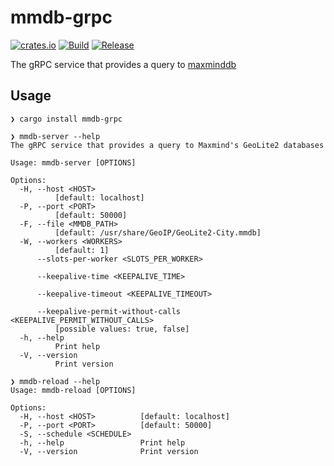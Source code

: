 # mmdb-grpc

[![crates.io](https://img.shields.io/crates/v/mmdb-grpc)](https://crates.io/crates/mmdb-grpc)
[![Build](https://github.com/tkrs/mmdb-grpc/workflows/Build/badge.svg)](https://github.com/tkrs/mmdb-grpc/actions/workflows/build.yml)
[![Release](https://github.com/tkrs/mmdb-grpc/workflows/Release/badge.svg)](https://github.com/tkrs/mmdb-grpc/actions/workflows/release.yml)

The gRPC service that provides a query to [maxminddb](https://docs.rs/crate/maxminddb/)

## Usage

```
❯ cargo install mmdb-grpc
```

```
❯ mmdb-server --help
The gRPC service that provides a query to Maxmind's GeoLite2 databases

Usage: mmdb-server [OPTIONS]

Options:
  -H, --host <HOST>
          [default: localhost]
  -P, --port <PORT>
          [default: 50000]
  -F, --file <MMDB_PATH>
          [default: /usr/share/GeoIP/GeoLite2-City.mmdb]
  -W, --workers <WORKERS>
          [default: 1]
      --slots-per-worker <SLOTS_PER_WORKER>
          
      --keepalive-time <KEEPALIVE_TIME>
          
      --keepalive-timeout <KEEPALIVE_TIMEOUT>
          
      --keepalive-permit-without-calls <KEEPALIVE_PERMIT_WITHOUT_CALLS>
          [possible values: true, false]
  -h, --help
          Print help
  -V, --version
          Print version

```

```
❯ mmdb-reload --help
Usage: mmdb-reload [OPTIONS]

Options:
  -H, --host <HOST>          [default: localhost]
  -P, --port <PORT>          [default: 50000]
  -S, --schedule <SCHEDULE>  
  -h, --help                 Print help
  -V, --version              Print version
```
